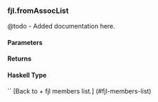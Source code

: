 ### fjl.fromAssocList
@todo - Added documentation here.

#### Parameters

#### Returns
 
#### Haskell Type
``
[Back to  + fjl members list.]
(#fjl-members-list)
